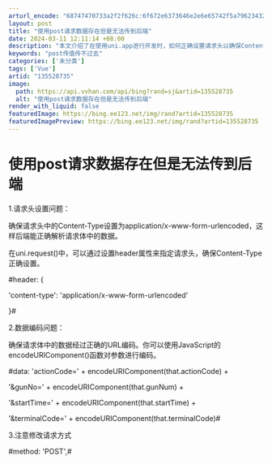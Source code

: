 ```yaml
---
arturl_encode: "68747470733a2f2f626c:6f672e6373646e2e6e65742f5a79623432393833333839342f:61727469636c652f64657461696c732f313335353238373335"
layout: post
title: "使用post请求数据存在但是无法传到后端"
date: 2024-03-11 12:11:14 +08:00
description: "本文介绍了在使用uni.app进行开发时，如何正确设置请求头以确保Content-Type、使用en"
keywords: "post传值传不过去"
categories: ['未分类']
tags: ['Vue']
artid: "135528735"
image:
  path: https://api.vvhan.com/api/bing?rand=sj&artid=135528735
  alt: "使用post请求数据存在但是无法传到后端"
render_with_liquid: false
featuredImage: https://bing.ee123.net/img/rand?artid=135528735
featuredImagePreview: https://bing.ee123.net/img/rand?artid=135528735
---
```


# 使用post请求数据存在但是无法传到后端

1.请求头设置问题：
  
确保请求头中的Content-Type设置为application/x-www-form-urlencoded，这样后端能正确解析请求体中的数据。
  
在uni.request()中，可以通过设置header属性来指定请求头，确保Content-Type正确设置。
  
#header: {
  
'content-type': 'application/x-www-form-urlencoded'
  
}#
  
2.数据编码问题：
  
确保请求体中的数据经过正确的URL编码。你可以使用JavaScript的encodeURIComponent()函数对参数进行编码。
  
#data: 'actionCode=' + encodeURIComponent(that.actionCode) +
  
'&gunNo=' + encodeURIComponent(that.gunNum) +
  
'&startTime=' + encodeURIComponent(that.startTime) +
  
'&terminalCode=' + encodeURIComponent(that.terminalCode)#
  
3.注意修改请求方式
  
#method: 'POST',#
